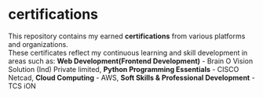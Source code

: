 # certifications
This repository contains my earned **certifications** from various platforms and organizations.  
These certificates reflect my continuous learning and skill development in areas such as:
**Web Development(Frontend Development)** - Brain O Vision Solution (Ind) Private limited,
**Python Programming Essentials** - CISCO Netcad,
**Cloud Computing** - AWS,
**Soft Skills & Professional Development** - TCS iON
